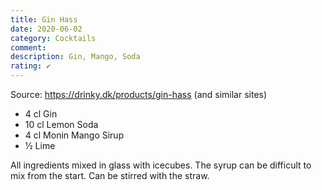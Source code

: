 ```yaml
---
title: Gin Hass
date: 2020-06-02
category: Cocktails
comment: 
description: Gin, Mango, Soda
rating: ✔
---
```


Source: https://drinky.dk/products/gin-hass (and similar sites)

 - 4  cl Gin
 - 10 cl Lemon Soda
 - 4  cl Monin Mango Sirup
 - ½ Lime

   
All ingredients mixed in glass with icecubes. The syrup can be difficult to mix from the start. Can be stirred with the straw. 
